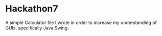 # Hackathon7
A simple Calculator file I wrote in order to increase my understanding of GUIs, specifically Java Swing.
